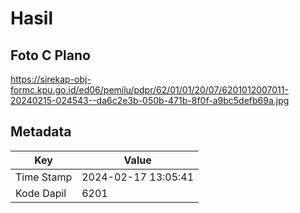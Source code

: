 # Hasil

## Foto C Plano

https://sirekap-obj-formc.kpu.go.id/ed06/pemilu/pdpr/62/01/01/20/07/6201012007011-20240215-024543--da6c2e3b-050b-471b-8f0f-a9bc5defb69a.jpg


## Metadata

| Key        | Value               |
| ---------- | ------------------- |
| Time Stamp | 2024-02-17 13:05:41 |
| Kode Dapil | 6201                |



